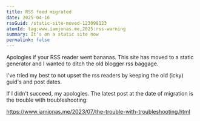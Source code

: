 ```yaml
---
title: RSS feed migrated
date: 2025-04-16
rssGuid: /static-site-moved-123098123
atomId: tag:www.iamjonas.me,2025:rss-warning
summary: It's on a static site now
permalink: false
---
```

Apologies if your RSS reader went bananas.
This site has moved to a static generator
and I wanted to ditch the old blogger rss baggage.

I've tried my best to not upset the rss
readers by keeping the old (icky) guid's
and post dates.

If I didn't succeed, my apologies. The latest
post at the date of migration is 
the trouble with troubleshooting:

https://www.iamjonas.me/2023/07/the-trouble-with-troubleshooting.html
